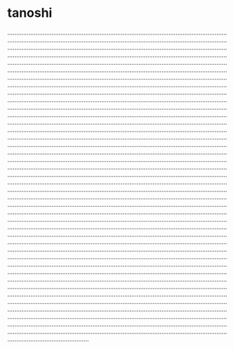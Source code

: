 # tanoshi
..........................................................................................................................................................................................................................................................................................................................................................................................................................................................................................................................................................................................................................................................................................................................................................................................................................................................................................................................................................................................................................................................................................................................................................................................................................................................................................................................................................................................................................................................................................................................................................................................................................................................................................................................................................................................................................................................................................................................................................................................................................................................................................................................................................................................................................................................................................................................................................................................................................................................................................................................................................................................................................................................................................................................................................................................................................................................................................................................................................................................................................................................................................................................................................................................................................................................................................................................................................................................................................................................................................................................................................................................................................................................................................................................................................................................................................................................................................................................................................................................................................................................................................................................................................................................................................................................................................................................................................................................................................................................................................................................................................................................................................................................................................................................................................................................................................................................................................................................................................................................................................................................................................................................................................................................................................................................................................................................................
